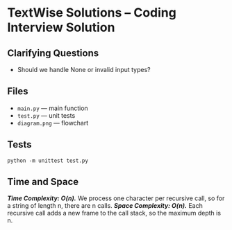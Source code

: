 # TextWise Solutions – Coding Interview Solution

## Clarifying Questions

* Should we handle None or invalid input types?

## Files

- `main.py` — main function
- `test.py` — unit tests
- `diagram.png` — flowchart

## Tests

```
python -m unittest test.py
```

## Time and Space 

***Time Complexity: O(n).*** We process one character per recursive call, so for a string of length n, there are n calls.
***Space Complexity: O(n).*** Each recursive call adds a new frame to the call stack, so the maximum depth is n.
